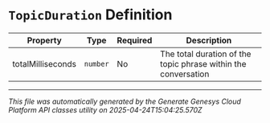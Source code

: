 # `TopicDuration` Definition

| Property | Type | Required | Description |
|----------|------|----------|-------------|
| totalMilliseconds | `number` | No | The total duration of the topic phrase within the conversation |

---

*This file was automatically generated by the Generate Genesys Cloud Platform API classes utility on 2025-04-24T15:04:25.570Z*